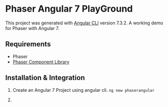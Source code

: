 # Phaser Angular 7 PlayGround

This project was generated with [Angular CLI](https://github.com/angular/angular-cli) version 7.3.2.
A working demo for Phaser with Angular 7.

## Requirements
- Phaser
- [Phaser Component Library](https://github.com/TristanBonsor/phaser-component-library)

## Installation & Integration

1. Create an Angular 7 Project using angular cli.
``
ng new phaserangular
``

2. 
